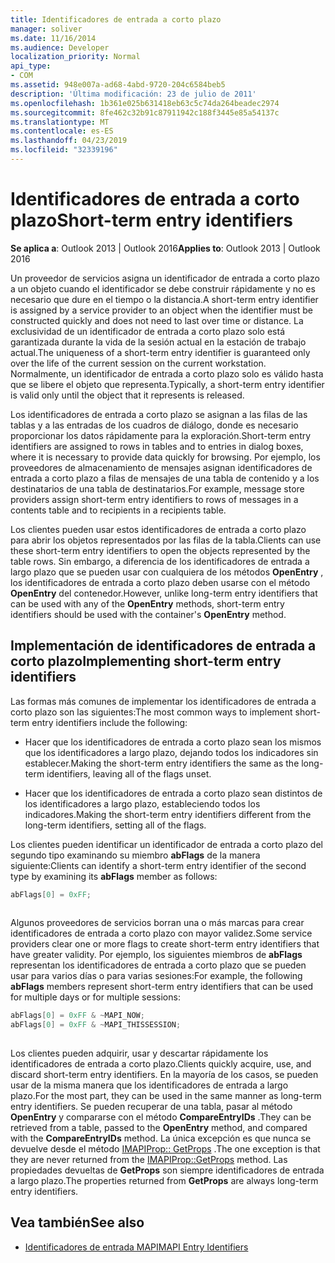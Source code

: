 ```yaml
---
title: Identificadores de entrada a corto plazo
manager: soliver
ms.date: 11/16/2014
ms.audience: Developer
localization_priority: Normal
api_type:
- COM
ms.assetid: 948e007a-ad68-4abd-9720-204c6584beb5
description: 'Última modificación: 23 de julio de 2011'
ms.openlocfilehash: 1b361e025b631418eb63c5c74da264beadec2974
ms.sourcegitcommit: 8fe462c32b91c87911942c188f3445e85a54137c
ms.translationtype: MT
ms.contentlocale: es-ES
ms.lasthandoff: 04/23/2019
ms.locfileid: "32339196"
---
```

# <a name="short-term-entry-identifiers"></a><span data-ttu-id="2eda1-103">Identificadores de entrada a corto plazo</span><span class="sxs-lookup"><span data-stu-id="2eda1-103">Short-term entry identifiers</span></span>

<span data-ttu-id="2eda1-104">**Se aplica a**: Outlook 2013 | Outlook 2016</span><span class="sxs-lookup"><span data-stu-id="2eda1-104">**Applies to**: Outlook 2013 | Outlook 2016</span></span> 
  
<span data-ttu-id="2eda1-105">Un proveedor de servicios asigna un identificador de entrada a corto plazo a un objeto cuando el identificador se debe construir rápidamente y no es necesario que dure en el tiempo o la distancia.</span><span class="sxs-lookup"><span data-stu-id="2eda1-105">A short-term entry identifier is assigned by a service provider to an object when the identifier must be constructed quickly and does not need to last over time or distance.</span></span> <span data-ttu-id="2eda1-106">La exclusividad de un identificador de entrada a corto plazo solo está garantizada durante la vida de la sesión actual en la estación de trabajo actual.</span><span class="sxs-lookup"><span data-stu-id="2eda1-106">The uniqueness of a short-term entry identifier is guaranteed only over the life of the current session on the current workstation.</span></span> <span data-ttu-id="2eda1-107">Normalmente, un identificador de entrada a corto plazo solo es válido hasta que se libere el objeto que representa.</span><span class="sxs-lookup"><span data-stu-id="2eda1-107">Typically, a short-term entry identifier is valid only until the object that it represents is released.</span></span> 
  
<span data-ttu-id="2eda1-108">Los identificadores de entrada a corto plazo se asignan a las filas de las tablas y a las entradas de los cuadros de diálogo, donde es necesario proporcionar los datos rápidamente para la exploración.</span><span class="sxs-lookup"><span data-stu-id="2eda1-108">Short-term entry identifiers are assigned to rows in tables and to entries in dialog boxes, where it is necessary to provide data quickly for browsing.</span></span> <span data-ttu-id="2eda1-109">Por ejemplo, los proveedores de almacenamiento de mensajes asignan identificadores de entrada a corto plazo a filas de mensajes de una tabla de contenido y a los destinatarios de una tabla de destinatarios.</span><span class="sxs-lookup"><span data-stu-id="2eda1-109">For example, message store providers assign short-term entry identifiers to rows of messages in a contents table and to recipients in a recipients table.</span></span> 

<span data-ttu-id="2eda1-110">Los clientes pueden usar estos identificadores de entrada a corto plazo para abrir los objetos representados por las filas de la tabla.</span><span class="sxs-lookup"><span data-stu-id="2eda1-110">Clients can use these short-term entry identifiers to open the objects represented by the table rows.</span></span> <span data-ttu-id="2eda1-111">Sin embargo, a diferencia de los identificadores de entrada a largo plazo que se pueden usar con cualquiera de los métodos **OpenEntry** , los identificadores de entrada a corto plazo deben usarse con el método **OpenEntry** del contenedor.</span><span class="sxs-lookup"><span data-stu-id="2eda1-111">However, unlike long-term entry identifiers that can be used with any of the **OpenEntry** methods, short-term entry identifiers should be used with the container's **OpenEntry** method.</span></span> 
  
## <a name="implementing-short-term-entry-identifiers"></a><span data-ttu-id="2eda1-112">Implementación de identificadores de entrada a corto plazo</span><span class="sxs-lookup"><span data-stu-id="2eda1-112">Implementing short-term entry identifiers</span></span>

<span data-ttu-id="2eda1-113">Las formas más comunes de implementar los identificadores de entrada a corto plazo son las siguientes:</span><span class="sxs-lookup"><span data-stu-id="2eda1-113">The most common ways to implement short-term entry identifiers include the following:</span></span>
  
- <span data-ttu-id="2eda1-114">Hacer que los identificadores de entrada a corto plazo sean los mismos que los identificadores a largo plazo, dejando todos los indicadores sin establecer.</span><span class="sxs-lookup"><span data-stu-id="2eda1-114">Making the short-term entry identifiers the same as the long-term identifiers, leaving all of the flags unset.</span></span> 
    
- <span data-ttu-id="2eda1-115">Hacer que los identificadores de entrada a corto plazo sean distintos de los identificadores a largo plazo, estableciendo todos los indicadores.</span><span class="sxs-lookup"><span data-stu-id="2eda1-115">Making the short-term entry identifiers different from the long-term identifiers, setting all of the flags.</span></span> 
    
<span data-ttu-id="2eda1-116">Los clientes pueden identificar un identificador de entrada a corto plazo del segundo tipo examinando su miembro **abFlags** de la manera siguiente:</span><span class="sxs-lookup"><span data-stu-id="2eda1-116">Clients can identify a short-term entry identifier of the second type by examining its **abFlags** member as follows:</span></span> 
  
```cpp
abFlags[0] = 0xFF;
 
```

<span data-ttu-id="2eda1-117">Algunos proveedores de servicios borran una o más marcas para crear identificadores de entrada a corto plazo con mayor validez.</span><span class="sxs-lookup"><span data-stu-id="2eda1-117">Some service providers clear one or more flags to create short-term entry identifiers that have greater validity.</span></span> <span data-ttu-id="2eda1-118">Por ejemplo, los siguientes miembros de **abFlags** representan los identificadores de entrada a corto plazo que se pueden usar para varios días o para varias sesiones:</span><span class="sxs-lookup"><span data-stu-id="2eda1-118">For example, the following **abFlags** members represent short-term entry identifiers that can be used for multiple days or for multiple sessions:</span></span> 
  
```cpp
abFlags[0] = 0xFF & ~MAPI_NOW;
abFlags[0] = 0xFF & ~MAPI_THISSESSION;
 
```

<span data-ttu-id="2eda1-119">Los clientes pueden adquirir, usar y descartar rápidamente los identificadores de entrada a corto plazo.</span><span class="sxs-lookup"><span data-stu-id="2eda1-119">Clients quickly acquire, use, and discard short-term entry identifiers.</span></span> <span data-ttu-id="2eda1-120">En la mayoría de los casos, se pueden usar de la misma manera que los identificadores de entrada a largo plazo.</span><span class="sxs-lookup"><span data-stu-id="2eda1-120">For the most part, they can be used in the same manner as long-term entry identifiers.</span></span> <span data-ttu-id="2eda1-121">Se pueden recuperar de una tabla, pasar al método **OpenEntry** y compararse con el método **CompareEntryIDs** .</span><span class="sxs-lookup"><span data-stu-id="2eda1-121">They can be retrieved from a table, passed to the **OpenEntry** method, and compared with the **CompareEntryIDs** method.</span></span> <span data-ttu-id="2eda1-122">La única excepción es que nunca se devuelve desde el método [IMAPIProp:: GetProps](imapiprop-getprops.md) .</span><span class="sxs-lookup"><span data-stu-id="2eda1-122">The one exception is that they are never returned from the [IMAPIProp::GetProps](imapiprop-getprops.md) method.</span></span> <span data-ttu-id="2eda1-123">Las propiedades devueltas de **GetProps** son siempre identificadores de entrada a largo plazo.</span><span class="sxs-lookup"><span data-stu-id="2eda1-123">The properties returned from **GetProps** are always long-term entry identifiers.</span></span> 
  
## <a name="see-also"></a><span data-ttu-id="2eda1-124">Vea también</span><span class="sxs-lookup"><span data-stu-id="2eda1-124">See also</span></span>

- [<span data-ttu-id="2eda1-125">Identificadores de entrada MAPI</span><span class="sxs-lookup"><span data-stu-id="2eda1-125">MAPI Entry Identifiers</span></span>](mapi-entry-identifiers.md)

